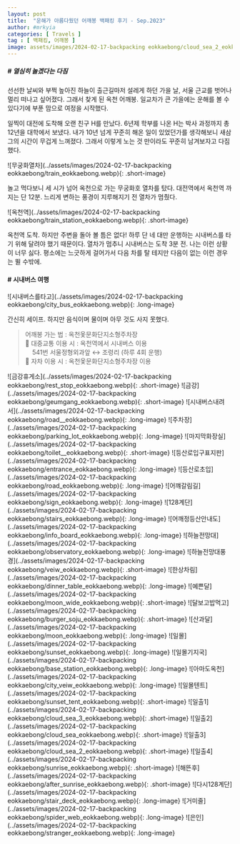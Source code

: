 ```yaml
---
layout: post
title:  "운해가 아름다웠던 어깨봉 백패킹 후기 - Sep.2023"
author: #mrkyia
categories: [ Travels ]
tag : [ 백패킹, 어깨봉 ]
image: assets/images/2024-02-17-backpacking eokkaebong/cloud_sea_2_eokkaebong.webp
---
```

##### # 열심히 놀겠다는 다짐
선선한 날씨와 부쩍 높아진 하늘이 출근길마저 설레게 하던 가을 날, 서울 근교를 벗어나 멀리 떠나고 싶어졌다. 그래서 찾게 된 옥천 어깨봉. 일교차가 큰 가을에는 운해를 볼 수 있다기에 부푼 맘으로 여정을 시작했다.   

일찍이 대전에 도착해 오랜 친구 H를 만났다. 6년제 학부를 나온 H는 박사 과정까지 총 12년을 대학에서 보냈다. 내가 10년 넘게 꾸준히 해온 일이 있었던가를 생각해보니 새삼 그의 시간이 무겁게 느껴졌다. 그래서 이렇게 노는 것 만이라도 꾸준히 남겨보자고 다짐했다.  
  
![무궁화열차](../assets/images/2024-02-17-backpacking eokkaebong/train_eokkaebong.webp){: .short-image}
  
놀고 먹다보니 세 시가 넘어 옥천으로 가는 무궁화호 열차를 탔다. 대전역에서 옥천역 까지는 단 12분. 느리게 변하는 풍경이 지루해지기 전 열차가 멈췄다.
  
![옥천역](../assets/images/2024-02-17-backpacking eokkaebong/train_station_eokkaebong.webp){: .short-image}
  
옥천역 도착. 하지만 주변을 돌아 볼 틈은 없다! 하루 단 네 대만 운행하는 시내버스를 타기 위해 달려야 했기 때문이다. 열차가 멈추니 시내버스는 도착 3분 전. 나는 이런 상황이 너무 싫다. 평소에는 느긋하게 걸어가서 다음 차를 탈 테지만 다음이 없는 이런 경우는 뛸 수밖에.
  
#### # 시내버스 여행  
![시내버스를타고](../assets/images/2024-02-17-backpacking eokkaebong/city_bus_eokkaebong.webp){: .long-image}
  
간신히 세이프. 하지만 음식이며 물이며 아무 것도 사지 못했다.
> 어깨봉 가는 법 : 옥천옻문화단지소형주차장   
> 🚌 대중교통 이용 시 : 옥천역에서 시내버스 이용   
> &nbsp;&nbsp;&nbsp; 541번 서울정형외과앞 ↔ 조령리 (하루 4회 운행)  
> 🚗 자차 이용 시 : 옥천옻문화단지소형주차장 이용

![금강휴게소](../assets/images/2024-02-17-backpacking eokkaebong/rest_stop_eokkaebong.webp){: .short-image}
![금강](../assets/images/2024-02-17-backpacking eokkaebong/geumgang_eokkaebong.webp){: .short-image}
![시내버스내려서](../assets/images/2024-02-17-backpacking eokkaebong/road__eokkaebong.webp){: .long-image}
![주차장](../assets/images/2024-02-17-backpacking eokkaebong/parking_lot_eokkaebong.webp){: .long-image}
![마지막화장실](../assets/images/2024-02-17-backpacking eokkaebong/toilet__eokkaebong.webp){: .short-image}
![등산로입구표지판](../assets/images/2024-02-17-backpacking eokkaebong/entrance_eokkaebong.webp){: .long-image}
![등산로초입](../assets/images/2024-02-17-backpacking eokkaebong/road_eokkaebong.webp){: .long-image}
![어꺠갈림길](../assets/images/2024-02-17-backpacking eokkaebong/sign_eokkaebong.webp){: .long-image}
![128계단](../assets/images/2024-02-17-backpacking eokkaebong/stairs_eokkaebong.webp){: .long-image}
![어깨정등산안내도](../assets/images/2024-02-17-backpacking eokkaebong/info_board_eokkaebong.webp){: .long-image}
![하늘전망대](../assets/images/2024-02-17-backpacking eokkaebong/observatory_eokkaebong.webp){: .long-image}
![하늘전망대풍경](../assets/images/2024-02-17-backpacking eokkaebong/veiw_eokkaebong.webp){: .short-image}
![한상차림](../assets/images/2024-02-17-backpacking eokkaebong/dinner_table_eokkaebong.webp){: .long-image}
![예쁜달](../assets/images/2024-02-17-backpacking eokkaebong/moon_wide_eokkaebong.webp){: .short-image}
![달보고밥먹고](../assets/images/2024-02-17-backpacking eokkaebong/burger_soju_eokkaebong.webp){: .short-image}
![산과달](../assets/images/2024-02-17-backpacking eokkaebong/moon_eokkaebong.webp){: .long-image}
![일몰](../assets/images/2024-02-17-backpacking eokkaebong/sunset_eokkaebong.webp){: .long-image}
![일몰기지국](../assets/images/2024-02-17-backpacking eokkaebong/base_station_eokkaebong.webp){: .long-image}
![아마도옥천](../assets/images/2024-02-17-backpacking eokkaebong/city_veiw_eokkaebong.webp){: .long-image}
![일몰텐트](../assets/images/2024-02-17-backpacking eokkaebong/sunset_tent_eokkaebong.webp){: .short-image}
![일출1](../assets/images/2024-02-17-backpacking eokkaebong/cloud_sea_3_eokkaebong.webp){: .short-image}
![일출2](../assets/images/2024-02-17-backpacking eokkaebong/cloud_sea_eokkaebong.webp){: .short-image}
![일출3](../assets/images/2024-02-17-backpacking eokkaebong/cloud_sea_2_eokkaebong.webp){: .short-image}
![일출4](../assets/images/2024-02-17-backpacking eokkaebong/sunrise_eokkaebong.webp){: .short-image}
![해뜬후](../assets/images/2024-02-17-backpacking eokkaebong/after_sunrise_eokkaebong.webp){: .short-image}
![다시128계단](../assets/images/2024-02-17-backpacking eokkaebong/stair_deck_eokkaebong.webp){: .long-image}
![거미줄](../assets/images/2024-02-17-backpacking eokkaebong/spider_web_eokkaebong.webp){: .long-image}
![은인](../assets/images/2024-02-17-backpacking eokkaebong/stranger_eokkaebong.webp){: .long-image}
